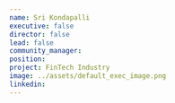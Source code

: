 ```yaml
---
name: Sri Kondapalli
executive: false
director: false
lead: false
community_manager:   
position:  
project: FinTech Industry
image: ../assets/default_exec_image.png
linkedin:
---
```

